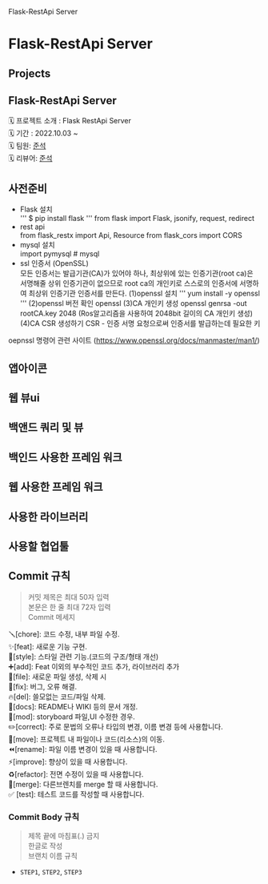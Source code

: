 Flask-RestApi Server

# Flask-RestApi Server


## Projects
## Flask-RestApi Server
🗓 프로젝트 소개 : Flask RestApi Server</br>
🗓 기간 : 2022.10.03 ~   </br>
🗓 팀원:  [준석](https://github.com/dotdotot)</br>
🗓 리뷰어: [준석](https://github.com/dotdotot)

## 사전준비
- Flask 설치</br>
'''
$ pip install flask
'''
from flask import Flask, jsonify, request, redirect
- rest api </br>
from flask_restx import Api, Resource 
from flask_cors import CORS
- mysql 설치 </br>
import pymysql  # mysql 
- ssl 인증서 (OpenSSL) </br>
모든 인증서는 발급기관(CA)가 있어야 하나, 최상위에 있는 인증기관(root ca)은 서명해줄 상위 인증기관이 없으므로 root ca의 개인키로 스스로의 인증서에 서명하여 최상위 인증기관 인증서를 만든다.
(1)openssl 설치
'''
yum install -y openssl
'''
(2)openssl 버전 확인
openssl
(3)CA 개인키 생성
openssl genrsa -out rootCA.key 2048
(Ros알고리즘을 사용하여 2048bit 길이의 CA 개인키 생성)
(4)CA CSR 생성하기
CSR - 인증 서명 요청으로써 인증서를 발급하는데 필요한 키

oepnssl 명령어 관련 사이트 (https://www.openssl.org/docs/manmaster/man1/)

## 앱아이콘 

## 웹 뷰ui

## 백앤드 쿼리 및  뷰 

## 백인드 사용한  프레임 워크 

## 웹 사용한 프레임 워크

## 사용한 라이브러리

## 사용할 협업툴 

## Commit 규칙
> 커밋 제목은 최대 50자 입력 </br>
본문은 한 줄 최대 72자 입력 </br>
Commit 메세지 </br>

🪛[chore]: 코드 수정, 내부 파일 수정. </br>
✨[feat]: 새로운 기능 구현. </br>
🎨[style]: 스타일 관련 기능.(코드의 구조/형태 개선) </br>
➕[add]: Feat 이외의 부수적인 코드 추가, 라이브러리 추가 </br>
🔧[file]: 새로운 파일 생성, 삭제 시 </br>
🐛[fix]: 버그, 오류 해결. </br>
🔥[del]: 쓸모없는 코드/파일 삭제. </br>
📝[docs]: README나 WIKI 등의 문서 개정. </br>
💄[mod]: storyboard 파일,UI 수정한 경우. </br>
✏️[correct]: 주로 문법의 오류나 타입의 변경, 이름 변경 등에 사용합니다. </br>
🚚[move]: 프로젝트 내 파일이나 코드(리소스)의 이동. </br>
⏪️[rename]: 파일 이름 변경이 있을 때 사용합니다. </br>
⚡️[improve]: 향상이 있을 때 사용합니다. </br>
♻️[refactor]: 전면 수정이 있을 때 사용합니다. </br>
🔀[merge]: 다른브렌치를 merge 할 때 사용합니다. </br>
✅ [test]: 테스트 코드를 작성할 때 사용합니다. </br>

### Commit Body 규칙
> 제목 끝에 마침표(.) 금지 </br>
한글로 작성 </br>
브랜치 이름 규칙

- `STEP1`, `STEP2`, `STEP3`






